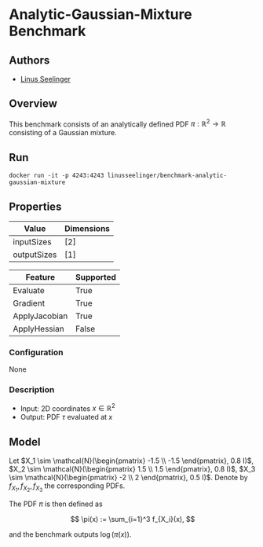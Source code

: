 # Analytic-Gaussian-Mixture Benchmark

## Authors
- [Linus Seelinger](mailto:linus.seelinger@iwr.uni-heidelberg.de)

## Overview
This benchmark consists of an analytically defined PDF $\pi : \mathbb{R}^2 \rightarrow \mathbb{R}$ consisting of a Gaussian mixture.

## Run
```
docker run -it -p 4243:4243 linusseelinger/benchmark-analytic-gaussian-mixture
```

## Properties
Value | Dimensions
---|---
inputSizes | [2]
outputSizes | [1]

Feature | Supported
---|---
Evaluate | True
Gradient | True
ApplyJacobian | True
ApplyHessian | False

### Configuration

None

### Description

- Input: 2D coordinates $x \in \mathbb{R}^2$
- Output: PDF $\tau$ evaluated at $x$

## Model

Let
$X_1 \sim \mathcal{N}(\begin{pmatrix} -1.5 \\ -1.5 \end{pmatrix}, 0.8 I)$,
$X_2 \sim \mathcal{N}(\begin{pmatrix} 1.5 \\ 1.5 \end{pmatrix}, 0.8 I)$,
$X_3 \sim \mathcal{N}(\begin{pmatrix} -2 \\ 2 \end{pmatrix}, 0.5 I)$.
Denote by $f_{X_1}, f_{X_2}, f_{X_3}$ the corresponding PDFs.

The PDF $\pi$ is then defined as

$$ \pi(x) := \sum_{i=1}^3 f_{X_i}(x), $$

and the benchmark outputs $\log(\pi(x))$.
